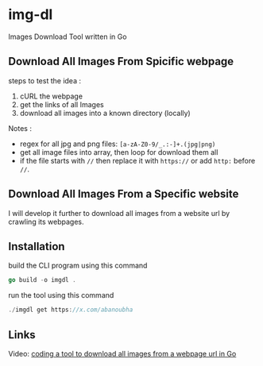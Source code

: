 # img-dl

Images Download Tool written in Go

## Download All Images From Spicific webpage

steps to test the idea :

1. cURL the webpage
2. get the links of all Images
3. download all images into a known directory (locally)

Notes :

- regex for all jpg and png files: `[a-zA-Z0-9/_.:-]+.(jpg|png)`
- get all image files into array, then loop for download them all
- if the file starts with `//` then replace it with `https://` or add `http:` before `//`.

## Download All Images From a Specific website

I will develop it further to download all images from a website url by crawling its webpages.

## Installation

build the CLI program using this command

```Go
go build -o imgdl .
```

run the tool using this command

```Go
./imgdl get https://x.com/abanoubha
```

## Links

Video: [coding a tool to download all images from a webpage url in Go](https://youtu.be/qJ5RlAFk5QI)
